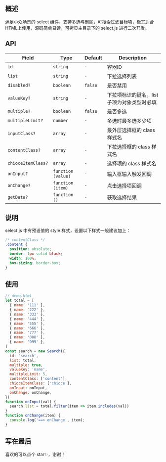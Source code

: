 ## 概述
满足小众场景的 select 组件，支持多选与删除，可搜索过滤目标项，极其适合HTML上使用，源码简单易读，可拷贝主目录下的 select.js 进行二次开发。

## API
| Field              | Type                      | Default              | Description                              |
| ------------------ | --------------------------| ---------------------| ---------------------------------------- |
| `id`               | `string`                  | `-`                  | 容器ID |
| `list`             | `string`                  | `-`                  | 下拉选择列表 |
| `disabled?`        | `boolean`                 | `false`              | 是否禁用 |
| `valueKey?`        | `string`                  | `-`                  | 下拉项标识的键名，list 子项为对象类型时必填 |
| `multiple?`        | `boolean`                 | `false`              | 是否多选 |
| `multipleLimit?`   | `number`                  | `-`                  | 多选时最多选多少项 |
| `inputClass?`      | `array`                   | `-`                  | 最外层选择框的 class 样式名 |
| `contentClass?`    | `array`                   | `-`                  | 下拉选择框的 class 样式名 |
| `chioceItemClass?` | `array`                   | `-`                  | 选择项的 class 样式名 |
| `onInput?`         | `function (value)`        | `-`                  | 输入框输入触发回调 |
| `onChange?`        | `function (item)`         | `-`                  | 点击选择项回调 |
| `getData?`         | `function ()`             | `-`                  | 获取选择结果 |

## 说明
select.js 中有预设值的 style 样式，设置以下样式一般建议加上：
```css
/* contentClass */
.content {
  position: absolute; 
  border: 1px solid black; 
  width: 100%; 
  box-sizing: border-box;
}
```

## 使用
```javascript
// demo.html
let total = [
  { name: '111' },
  { name: '222' },
  { name: '333' },
  { name: '444' },
  { name: '555' },
  { name: '666' },
  { name: '777' },
  { name: '888' },
  { name: '999' },
]
const search = new Search({
  id: 'search',
  list: total,
  multiple: true,
  valueKey: 'name',
  multipleLimit: 5,
  contentClass: ['content'],
  chioceItemClass: ['chioce'],
  onInput: onInput,
  onChange: onChange,
})
function onInput(val) {
  search.list = total.filter(item => item.includes(val))
}
function onChange(item) {
  console.log('==> onChange', item);
}
```

## 写在最后
喜欢的可以点个 star✨，谢谢！